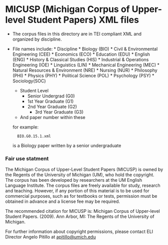 # MICUSP (Michigan Corpus of Upper-level Student Papers) XML files

* The corpus files in this directory are in TEI compliant XML and organized by discipline.

* File names include:
       * Discipline
          * Biology (BIO)
          * Civil & Environmental Engineering (CEE)
            * Economics (ECO)
            * Education (EDU)
            * English (ENG)
            * History & Classical Studies (HIS)
            * Industrial & Operations Engineering (IOE)
            * Linguistics (LIN)
            * Mechanical Engineering (MEC)
            * Natural Resources & Environment (NRE)
            * Nursing (NUR)
            * Philosophy (PHI)
            * Physics (PHY)
            * Political Science (POL)
            * Psychology (PSY)
            * Sociology(SOC)
	* Student Level
	    * Senior Undergrad (G0)
	    * 1st Year Graduate (G1)
 	    * 2nd Year Graduate (G2)
            * 3rd Year Graduate (G3)
	* And paper number within these

  for example:
  ```
	BIO.G0.15.1.xml
  ```
  is a Biology paper written by a senior undergraduate



### Fair use statment

The Michigan Corpus of Upper-Level Student Papers (MICUSP) is owned by the Regents of the University of Michigan (UM), who hold the copyright. The corpus has been developed by researchers at the UM English Language Institute. The corpus files are freely available for study, research and teaching. However, if any portion of this material is to be used for commercial purposes, such as for textbooks or tests, permission must be obtained in advance and a license fee may be required. 

The recommended citation for MICUSP is: Michigan Corpus of Upper-level Student Papers. (2009). Ann Arbor, MI: The Regents of the University of Michigan.

For further information about copyright permissions, please contact ELI Director Angelo Pitillo at apitillo@umich.edu 

